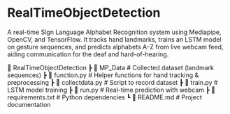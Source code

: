# RealTimeObjectDetection
A real-time Sign Language Alphabet Recognition system using Mediapipe, OpenCV, and TensorFlow. It tracks hand landmarks, trains an LSTM model on gesture sequences, and predicts alphabets A–Z from live webcam feed, aiding communication for the deaf and hard-of-hearing.

📁 RealTimeObjectDetection
 ┣ 📂 MP_Data              # Collected dataset (landmark sequences)
 ┣ 📜 function.py          # Helper functions for hand tracking & preprocessing
 ┣ 📜 collectdata.py       # Script to record dataset
 ┣ 📜 train.py             # LSTM model training
 ┣ 📜 run.py               # Real-time prediction with webcam
 ┣ 📜 requirements.txt     # Python dependencies
 ┗ 📜 README.md            # Project documentation
